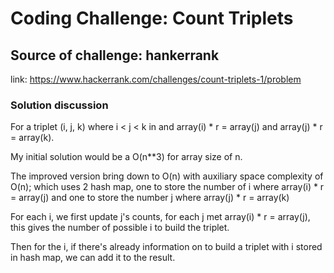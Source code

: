 # Coding Challenge: Count Triplets
                   
## Source of challenge: hankerrank
link: https://www.hackerrank.com/challenges/count-triplets-1/problem

### Solution discussion
For a triplet (i, j, k) where i < j < k in and array(i) * r = array(j)
and array(j) * r = array(k).

My initial solution would be a O(n**3) for array size of n. 

The improved version bring down to O(n) with auxiliary space complexity of O(n);
which uses 2 hash map, one to store the number of i where array(i) * r = array(j)
and one to store the number j where array(j) * r = array(k)

For each i, we first update j's counts, for each j met array(i) * r = array(j), 
this gives the number of possible i to build the triplet.

Then for the i, if there's already information on to build a triplet with i stored in hash map,
we can add it to the result.  